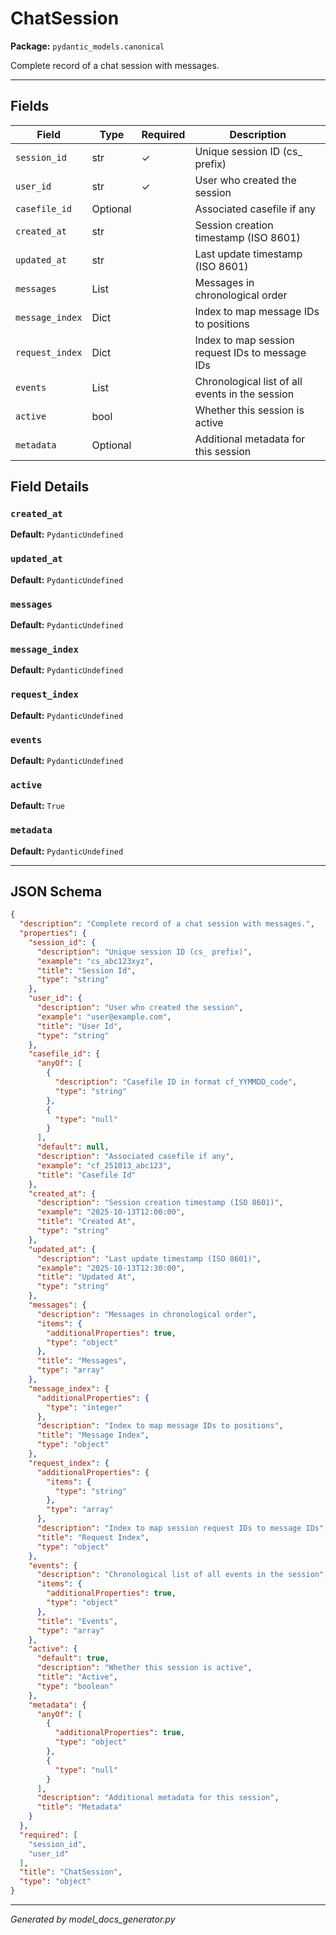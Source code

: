 # ChatSession

**Package:** `pydantic_models.canonical`

Complete record of a chat session with messages.

---

## Fields

| Field | Type | Required | Description |
|-------|------|----------|-------------|
| `session_id` | str | ✓ | Unique session ID (cs_ prefix) |
| `user_id` | str | ✓ | User who created the session |
| `casefile_id` | Optional |  | Associated casefile if any |
| `created_at` | str |  | Session creation timestamp (ISO 8601) |
| `updated_at` | str |  | Last update timestamp (ISO 8601) |
| `messages` | List |  | Messages in chronological order |
| `message_index` | Dict |  | Index to map message IDs to positions |
| `request_index` | Dict |  | Index to map session request IDs to message IDs |
| `events` | List |  | Chronological list of all events in the session |
| `active` | bool |  | Whether this session is active |
| `metadata` | Optional |  | Additional metadata for this session |

## Field Details

### `created_at`

**Default:** `PydanticUndefined`

### `updated_at`

**Default:** `PydanticUndefined`

### `messages`

**Default:** `PydanticUndefined`

### `message_index`

**Default:** `PydanticUndefined`

### `request_index`

**Default:** `PydanticUndefined`

### `events`

**Default:** `PydanticUndefined`

### `active`

**Default:** `True`

### `metadata`

**Default:** `PydanticUndefined`

---

## JSON Schema

```json
{
  "description": "Complete record of a chat session with messages.",
  "properties": {
    "session_id": {
      "description": "Unique session ID (cs_ prefix)",
      "example": "cs_abc123xyz",
      "title": "Session Id",
      "type": "string"
    },
    "user_id": {
      "description": "User who created the session",
      "example": "user@example.com",
      "title": "User Id",
      "type": "string"
    },
    "casefile_id": {
      "anyOf": [
        {
          "description": "Casefile ID in format cf_YYMMDD_code",
          "type": "string"
        },
        {
          "type": "null"
        }
      ],
      "default": null,
      "description": "Associated casefile if any",
      "example": "cf_251013_abc123",
      "title": "Casefile Id"
    },
    "created_at": {
      "description": "Session creation timestamp (ISO 8601)",
      "example": "2025-10-13T12:00:00",
      "title": "Created At",
      "type": "string"
    },
    "updated_at": {
      "description": "Last update timestamp (ISO 8601)",
      "example": "2025-10-13T12:30:00",
      "title": "Updated At",
      "type": "string"
    },
    "messages": {
      "description": "Messages in chronological order",
      "items": {
        "additionalProperties": true,
        "type": "object"
      },
      "title": "Messages",
      "type": "array"
    },
    "message_index": {
      "additionalProperties": {
        "type": "integer"
      },
      "description": "Index to map message IDs to positions",
      "title": "Message Index",
      "type": "object"
    },
    "request_index": {
      "additionalProperties": {
        "items": {
          "type": "string"
        },
        "type": "array"
      },
      "description": "Index to map session request IDs to message IDs",
      "title": "Request Index",
      "type": "object"
    },
    "events": {
      "description": "Chronological list of all events in the session",
      "items": {
        "additionalProperties": true,
        "type": "object"
      },
      "title": "Events",
      "type": "array"
    },
    "active": {
      "default": true,
      "description": "Whether this session is active",
      "title": "Active",
      "type": "boolean"
    },
    "metadata": {
      "anyOf": [
        {
          "additionalProperties": true,
          "type": "object"
        },
        {
          "type": "null"
        }
      ],
      "description": "Additional metadata for this session",
      "title": "Metadata"
    }
  },
  "required": [
    "session_id",
    "user_id"
  ],
  "title": "ChatSession",
  "type": "object"
}
```

---

*Generated by model_docs_generator.py*
